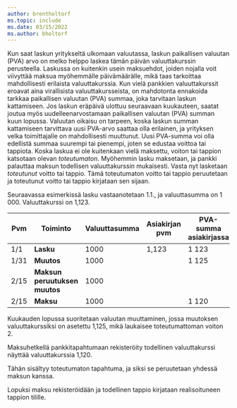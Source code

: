 ```yaml
---
author: brentholtorf
ms.topic: include
ms.date: 03/15/2022
ms.author: bholtorf
---
```

Kun saat laskun yritykseltä ulkomaan valuutassa, laskun paikallisen valuutan (PVA) arvo on melko helppo laskea tämän päivän valuuttakurssin perusteella. Laskussa on kuitenkin usein maksuehdot, joiden nojalla voit viivyttää maksua myöhemmälle päivämäärälle, mikä taas tarkoittaa mahdollisesti erilaista valuuttakurssia. Kun vielä pankkien valuuttakurssit eroavat aina virallisista valuuttakursseista, on mahdotonta ennakoida tarkkaa paikallisen valuutan (PVA) summaa, joka tarvitaan laskun kattamiseen. Jos laskun eräpäivä ulottuu seuraavaan kuukauteen, saatat joutua myös uudelleenarvostamaan paikallisen valuutan (PVA) summan kuun lopussa. Valuutan oikaisu on tarpeen, koska laskun summan kattamiseen tarvittava uusi PVA-arvo saattaa olla erilainen, ja yrityksen velka toimittajalle on mahdollisesti muuttunut. Uusi PVA-summa voi olla edellistä summaa suurempi tai pienempi, joten se edustaa voittoa tai tappiota. Koska laskua ei ole kuitenkaan vielä maksettu, voiton tai tappion katsotaan olevan *toteutumaton*. Myöhemmin lasku maksetaan, ja pankki palauttaa maksun todellisen valuuttakurssin mukaisesti. Vasta nyt lasketaan *toteutunut* voitto tai tappio. Tämä toteutumaton voitto tai tappio peruutetaan ja toteutunut voitto tai tappio kirjataan sen sijaan.

Seuraavassa esimerkissä lasku vastaanotetaan 1.1., ja valuuttasumma on 1 000. Valuuttakurssi on 1,123.

|Pvm|Toiminto|Valuuttasumma|Asiakirjan pvm|PVA-summa asiakirjassa|Oikaisukurssi|Toteutumattomien voittojen summa|Maksukurssi|Realisoituneiden tappioiden summa|  
|-----|----------|------------|-----------|---------|-----------|-------------|---------|---------|
|1/1|**Lasku**|1000|1,123|1 123|||||
|1/31|**Muutos**|1000||1 125|1,125|2|||
|2/15|**Maksun peruutuksen muutos**|1000||||-2|||
|2/15|**Maksu**|1000||1 120|||1,120|-3|

Kuukauden lopussa suoritetaan valuutan muuttaminen, jossa muutoksen valuuttakurssiksi on asetettu 1,125, mikä laukaisee toteutumattoman voiton 2.

Maksuhetkellä pankkitapahtumaan rekisteröity todellinen valuuttakurssi näyttää valuuttakurssia 1,120.

Tähän sisältyy toteutumaton tapahtuma, ja siksi se peruutetaan yhdessä maksun kanssa.

Lopuksi maksu rekisteröidään ja todellinen tappio kirjataan realisoituneen tappion tilille.
